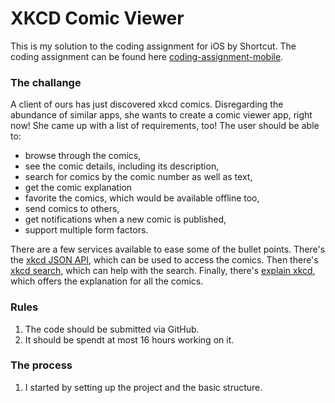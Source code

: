 # XKCD Comic Viewer

This is my solution to the coding assignment for iOS by Shortcut.
The coding assignment can be found here [coding-assignment-mobile](https://github.com/shortcut/coding-assignment-mobile?tab=readme-ov-file).

### The challange

A client of ours has just discovered xkcd comics.
Disregarding the abundance of similar apps, she wants to create a comic viewer app, right now! She came up with a list of requirements, too! The user should be able to:

* browse through the comics,
* see the comic details, including its description,
* search for comics by the comic number as well as text,
* get the comic explanation
* favorite the comics, which would be available offline too,
* send comics to others,
* get notifications when a new comic is published,
* support multiple form factors.

There are a few services available to ease some of the bullet points. 
There's the [xkcd JSON API](https://xkcd.com/json.html), which can be used to access the comics. 
Then there's [xkcd search](https://relevantxkcd.appspot.com/), which can help with the search. 
Finally, there's [explain xkcd](http://www.explainxkcd.com/), which offers the explanation for all the comics.

### Rules
1. The code should be submitted via GitHub.
2. It should be spendt at most 16 hours working on it.

### The process
1. I started by setting up the project and the basic structure.

